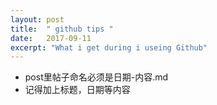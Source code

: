 ```yaml
---
layout: post
title:  " github tips "
date:   2017-09-11
excerpt: "What i get during i useing Github"
---
```



- post里帖子命名必须是日期-内容.md
- 记得加上标题，日期等内容
